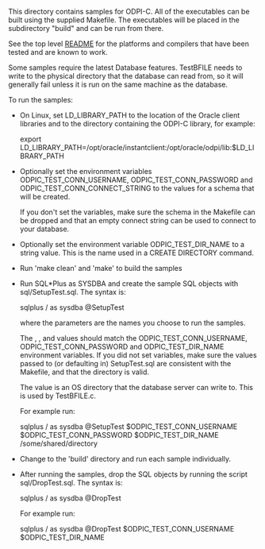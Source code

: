 This directory contains samples for ODPI-C. All of the executables can be built
using the supplied Makefile. The executables will be placed in the subdirectory
"build" and can be run from there.

See the top level [README](../README.md) for the platforms and compilers that
have been tested and are known to work.

Some samples require the latest Database features.  TestBFILE needs to
write to the physical directory that the database can read from, so it
will generally fail unless it is run on the same machine as the database.

To run the samples:

  - On Linux, set LD_LIBRARY_PATH to the location of the Oracle client
    libraries and to the directory containing the ODPI-C library, for
    example:

      export LD_LIBRARY_PATH=/opt/oracle/instantclient:/opt/oracle/odpi/lib:$LD_LIBRARY_PATH

  - Optionally set the environment variables ODPIC_TEST_CONN_USERNAME,
    ODPIC_TEST_CONN_PASSWORD and ODPIC_TEST_CONN_CONNECT_STRING to the
    values for a schema that will be created.

    If you don't set the variables, make sure the schema in the
    Makefile can be dropped and that an empty connect string can be used to
    connect to your database.

  - Optionally set the environment variable ODPIC_TEST_DIR_NAME to a
    string value.  This is the name used in a CREATE DIRECTORY
    command.

  - Run 'make clean' and 'make' to build the samples

  - Run SQL*Plus as SYSDBA and create the sample SQL objects with
    sql/SetupTest.sql.  The syntax is:

      sqlplus / as sysdba @SetupTest <odpicuser> <password> <dirname> <dirpath>

    where the parameters are the names you choose to run the samples.

    The <odpicuser>, <password>, and <dirname> values should match the
    ODPIC_TEST_CONN_USERNAME, ODPIC_TEST_CONN_PASSWORD and
    ODPIC_TEST_DIR_NAME environment variables.  If you did not set
    variables, make sure the values passed to (or defaulting in)
    SetupTest.sql are consistent with the Makefile, and that the
    <dirpath> directory is valid.

    The <dirpath> value is an OS directory that the database server
    can write to.  This is used by TestBFILE.c.

    For example run:

      sqlplus / as sysdba @SetupTest $ODPIC_TEST_CONN_USERNAME $ODPIC_TEST_CONN_PASSWORD $ODPIC_TEST_DIR_NAME /some/shared/directory

  - Change to the 'build' directory and run each sample individually.

  - After running the samples, drop the SQL objects by running the
    script sql/DropTest.sql.  The syntax is:

      sqlplus / as sysdba @DropTest <odpicuser> <dirname>

    For example run:

      sqlplus / as sysdba @DropTest $ODPIC_TEST_CONN_USERNAME $ODPIC_TEST_DIR_NAME

